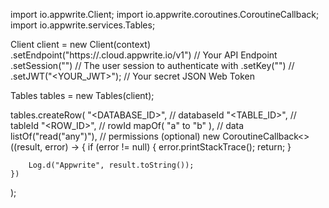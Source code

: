 import io.appwrite.Client;
import io.appwrite.coroutines.CoroutineCallback;
import io.appwrite.services.Tables;

Client client = new Client(context)
    .setEndpoint("https://<REGION>.cloud.appwrite.io/v1") // Your API Endpoint
    .setSession("") // The user session to authenticate with
    .setKey("") // 
    .setJWT("<YOUR_JWT>"); // Your secret JSON Web Token

Tables tables = new Tables(client);

tables.createRow(
    "<DATABASE_ID>", // databaseId 
    "<TABLE_ID>", // tableId 
    "<ROW_ID>", // rowId 
    mapOf( "a" to "b" ), // data 
    listOf("read("any")"), // permissions (optional)
    new CoroutineCallback<>((result, error) -> {
        if (error != null) {
            error.printStackTrace();
            return;
        }

        Log.d("Appwrite", result.toString());
    })
);

